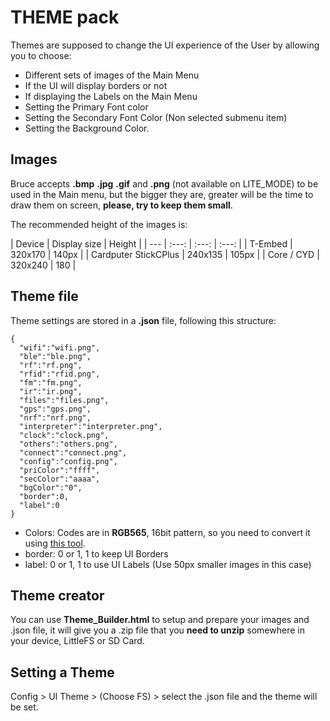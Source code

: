 # THEME pack

Themes are supposed to change the UI experience of the User by allowing you to choose:
* Different sets of images of the Main Menu
* If the UI will display borders or not
* If displaying the Labels on the Main Menu
* Setting the Primary Font color
* Setting the Secondary Font Color (Non selected submenu item)
* Setting the Background Color.

## Images
Bruce accepts **.bmp** **.jpg** **.gif** and **.png** (not available on LITE_MODE) to be used in the Main menu, but the bigger they are, greater will be the time to draw them on screen, **please, try to keep them small**.

The recommended height of the images is:

| Device | Display size | Height |
| --- | :---: | :---: | :---: |
| T-Embed | 320x170 | 140px |
| Cardputer StickCPlus | 240x135 | 105px |
| Core / CYD | 320x240 | 180 |

## Theme file
Theme settings are stored in a **.json** file, following this structure:
```
{
  "wifi":"wifi.png",
  "ble":"ble.png",
  "rf":"rf.png",
  "rfid":"rfid.png",
  "fm":"fm.png",
  "ir":"ir.png",
  "files":"files.png",
  "gps":"gps.png",
  "nrf":"nrf.png",
  "interpreter":"interpreter.png",
  "clock":"clock.png",
  "others":"others.png",
  "connect":"connect.png",
  "config":"config.png",
  "priColor":"ffff",
  "secColor":"aaaa",
  "bgColor":"0",
  "border":0,
  "label":0
}
```
* Colors: Codes are in **RGB565**, 16bit pattern, so you need to convert it using [this tool](https://rgbcolorpicker.com/565).
* border: 0 or 1, 1 to keep UI Borders
* label: 0 or 1, 1 to use UI Labels (Use 50px smaller images in this case)

## Theme creator
You can use **Theme_Builder.html** to setup and prepare your images and .json file, it will give you a .zip file that you **need to unzip** somewhere in your device, LittleFS or SD Card.

## Setting a Theme
Config > UI Theme > (Choose FS) > select the .json file and the theme will be set.


